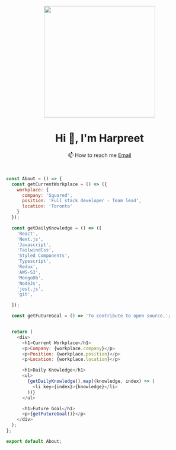 <p align="center"><img width='300px'src="https://media.tenor.com/8tr_CU6730MAAAAC/web-dev-website-development.gif"/></p>
<h1 align="center">Hi 👋, I'm Harpreet</h1>

<p align="center">📫 How to reach me  <a href="mailto:mallharpreet@hotmail.ca">Email </a></p>


```javascript


const About = () => {
  const getCurrentWorkplace = () => ({
    workplace: {
      company: 'Squared',
      position: 'Full stack developer - Team lead',
      location: 'Toronto'
    }
  });

  const getDailyKnowledge = () => ([
    'React',
    'Next.js',
    'Javascript',
    'TailwindCss',
    'Styled Components',
    'Typescript',
    'Redux',
    'AWS-S3',
    'MongoDb',
    'NodeJs',
    'jest.js',
    'git',

  ]);

  const getFutureGoal = () => 'To contribute to open source.';


  return (
    <div>
      <h1>Current Workplace</h1>
      <p>Company: {workplace.company}</p>
      <p>Position: {workplace.position}</p>
      <p>Location: {workplace.location}</p>

      <h1>Daily Knowledge</h1>
      <ul>
        {getDailyKnowledge().map((knowledge, index) => (
          <li key={index}>{knowledge}</li>
        ))}
      </ul>

      <h1>Future Goal</h1>
      <p>{getFutureGoal()}</p>
    </div>
  );
};

export default About;


```
